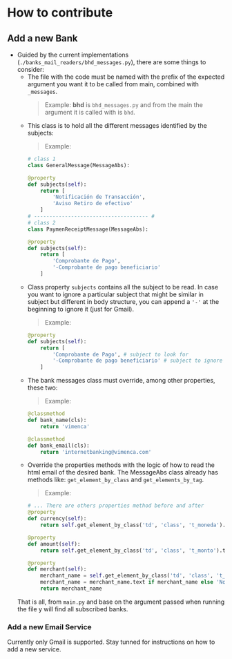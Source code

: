 # How to contribute

  ## Add a new Bank

  - Guided by the current implementations (`./banks_mail_readers/bhd_messages.py`), there are some things to consider:
      - The file with the code must be named with the prefix of the expected argument you want it to be called from main, combined with `_messages`.
        > Example: __bhd__ is `bhd_messages.py` and from the main the argument it is called with is `bhd`.
      - This class is to hold all the different messages identified by the subjects:
        > Example:
        ```python
        # class 1
        class GeneralMessage(MessageAbs):

        @property
        def subjects(self):
            return [
                'Notificación de Transacción',
                'Aviso Retiro de efectivo'
            ]
        # ------------------------------------- #
        # class 2
        class PaymenReceiptMessage(MessageAbs):

        @property
        def subjects(self):
            return [
                'Comprobante de Pago',
                '-Comprobante de pago beneficiario'
            ]
        ```
      - Class property `subjects` contains all the subject to be read. In case you want to ignore a particular subject that might be similar in subject but different in body structure, you can append a `'-'` at the beginning to ignore it (just for Gmail).
        > Example:
          ```python
          @property
          def subjects(self):
              return [
                  'Comprobante de Pago', # subject to look for
                  '-Comprobante de pago beneficiario' # subject to ignore
              ]
          ```
      - The bank messages class must override, among other properties, these two:
        > Example:
        ```python
        @classmethod
        def bank_name(cls):
            return 'vimenca'

        @classmethod
        def bank_email(cls):
            return 'internetbanking@vimenca.com'
        ```
      - Override the properties methods with the logic of how to read the html email of the desired bank. The MessageAbs class already has methods like: `get_element_by_class` and `get_elements_by_tag`.
        > Example:
        ```python
        # ... There are others properties method before and after
        @property
        def currency(self):
            return self.get_element_by_class('td', 'class', 't_moneda').text

        @property
        def amount(self):
            return self.get_element_by_class('td', 'class', 't_monto').text

        @property
        def merchant(self):
            merchant_name = self.get_element_by_class('td', 'class', 't_comercio')
            merchant_name = merchant_name.text if merchant_name else 'None'
            return merchant_name
        ```
    That is all, from `main.py` and base on the argument passed when running the file y will find all subscribed banks.

  ### Add a new Email Service
  Currently only Gmail is supported. Stay tunned for instructions on how to add a new service.
